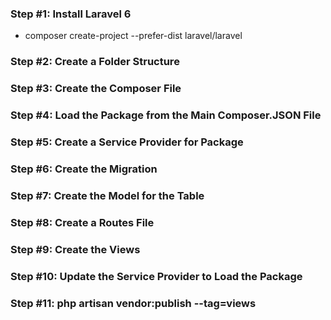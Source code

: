 ### Step #1: Install Laravel 6
- composer create-project --prefer-dist laravel/laravel 
### Step #2: Create a Folder Structure
### Step #3: Create the Composer File
### Step #4: Load the Package from the Main Composer.JSON File
### Step #5: Create a Service Provider for Package
### Step #6: Create the Migration
### Step #7: Create the Model for the Table
### Step #8: Create a Routes File
### Step #9: Create the Views
### Step #10: Update the Service Provider to Load the Package
### Step #11: php artisan vendor:publish --tag=views


